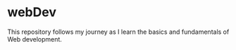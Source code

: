 # webDev
This repository follows my journey as I learn the basics and fundamentals of Web development.
